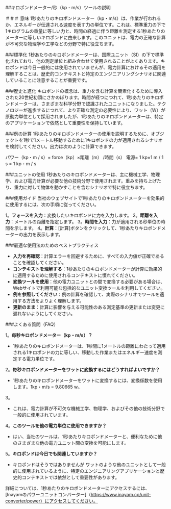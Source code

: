 ##キロポンドメーター/秒（kp・m/s）ツールの説明

＃＃＃ 意味
1秒あたりのキロポンドメーター（kp・m/s）は、作業が行われるか、エネルギーが伝達される速度を表す力の単位です。これは、標準重力の下で1キログラムの重量に等しい力と、時間の経過に伴う距離を測定する1秒あたりのメーターに等しいキロポンドに由来します。このユニットは、電力の正確な計算が不可欠な物理学や工学などの分野で特に役立ちます。

###標準化
1秒あたりのキロポンドメーターは、国​​際ユニット（SI）の下で標準化されており、他の測定単位と組み合わせて使用​​されることがよくあります。キロポンドは今日一般的には使用されていませんが、電力計算におけるその適用を理解することは、歴史的コンテキストと特定のエンジニアリングシナリオに関連していることに注意することが重要です。

###歴史と進化
キロポンドの概念は、重力を含む計算を簡素化するために導入された20世紀初頭にさかのぼります。時間が経つにつれて、1秒あたりのキロポンドメーターは、さまざまな科学分野で認識されたユニットになりました。テクノロジーが進歩するにつれて、より正確な測定の必要性により、ワット（W）が原動力単位として採用されましたが、1秒あたりのキロポンドメーターは、特定のアプリケーションで依然として重要性を保持しています。

###例の計算
1秒あたりのキロポンドメーターの使用を説明するために、オブジェクトを1秒で1メートル移動するために1キロポンドの力が適用されるシナリオを検討してください。出力は次のように計算できます。

パワー（kp・m / s）= force（kp）×距離（m） /時間（s）
電源= 1 kp×1 m / 1 s = 1 kp・m / s

###ユニットの使用
1秒あたりのキロポンドメーターは、主に機械工学、物理学、および電力計算が必要な他の技術分野で使用されます。重みを持ち上げたり、重力に対して物体を動かすことを含むシナリオで特に役立ちます。

###使用ガイド
当社のウェブサイトで1秒あたりのキロポンドメーターを効果的に使用するには、次の手順に従ってください。

1。**フォースを入力**：変換したいキロポンドに力を入力します。
2。**距離を入力**：メートルの距離を指定します。
3。**時間を入力**：力が適用される秒単位の時間を示します。
4。**計算**：[計算]ボタンをクリックして、1秒あたりキロポンドメーターの出力を表示します。

###最適な使用法のためのベストプラクティス
-  **入力を再確認**：計算エラーを回避するために、すべての入力値が正確であることを確認してください。
-  **コンテキストを理解する**：1秒あたりのキロポンドメーターが計算に効果的に適用するために使用されるコンテキストに慣れてください。
-  **変換ツールを使用**：他の電力ユニットとの間で変換する必要がある場合は、Webサイトで利用可能な包括的なユニット変換ツールを利用してください。
-  **例を参照してください**：例の計算を確認して、実際のシナリオでツールを適用する方法をよりよく理解します。
-  **更新のまま**：計算に影響を与える可能性のある測定基準の更新または変更に遅れないようにしてください。

###よくある質問（FAQ）

1。**毎秒キロポンドメーター（kp・m/s）？**
-  1秒あたりのキロポンドメーターは、1秒間に1メートルの距離にわたって適用される1キロポンドの力に等しい、移動した作業またはエネルギー速度を測定する電力単位です。

2。**毎秒キロポンドメーターをワットに変換するにはどうすればよいですか？**
-  1秒あたりのキロポンドメーターをワットに変換するには、変換係数を使用します。1kp・m/s = 9.80665 w。

3。
- これは、電力計算が不可欠な機械工学、物理学、およびその他の技術分野で一般的に使用されています。

4。**このツールを他の電力単位に使用できますか？**
- はい、当社のツールは、1秒あたりキロポンドメーターと、便利なために他のさまざまな他の電力ユニット間の変換を可能にします。

5。**キロポンドは今日でも関連していますか？**
- キロポンドはそうではありませんが ワットのような他のユニットとして一般的に使用されているように、特定のエンジニアリングアプリケーションと歴史的コンテキストでは依然として重要性があります。

詳細については、1秒あたりのキロポンドメーターにアクセスするには、[Inayamのパワーユニットコンバーター]（https://www.inayam.co/unit-converter/power）にアクセスしてください。